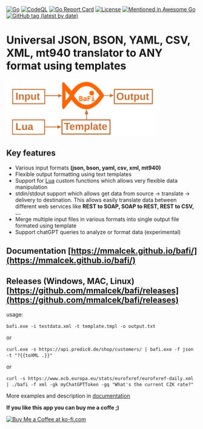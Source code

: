 [![Go](https://github.com/mmalcek/bafi/actions/workflows/go.yml/badge.svg)](https://github.com/mmalcek/bafi/actions/workflows/go.yml)
[![CodeQL](https://github.com/mmalcek/bafi/actions/workflows/codeql-analysis.yml/badge.svg)](https://github.com/mmalcek/bafi/actions/workflows/codeql-analysis.yml)
[![Go Report Card](https://goreportcard.com/badge/github.com/mmalcek/bafi)](https://goreportcard.com/report/github.com/mmalcek/bafi)
[![License](https://img.shields.io/github/license/mmalcek/bafi)](https://github.com/mmalcek/bafi/blob/main/LICENSE)
[![Mentioned in Awesome Go](https://awesome.re/mentioned-badge.svg)](https://github.com/avelino/awesome-go#text-processing)
[![GitHub tag (latest by date)](https://img.shields.io/github/v/tag/mmalcek/bafi?label=latest%20release)](https://github.com/mmalcek/bafi/releases/latest)

# Universal JSON, BSON, YAML, CSV, XML, mt940 translator to ANY format using templates

<img src="./docs/img/scheme.svg" style="border: 0;" height="150px" />

## Key features

- Various input formats **(json, bson, yaml, csv, xml, mt940)**
- Flexible output formatting using text templates
- Support for [Lua](https://www.lua.org/pil/contents.html) custom functions which allows very flexible data manipulation
- stdin/stdout support which allows get data from source -> translate -> delivery to destination. This allows easily translate data between different web services like **REST to SOAP, SOAP to REST, REST to CSV, ...**
- Merge multiple input files in various formats into single output file formated using template
- Support chatGPT queries to analyze or format data (experimental)

## Documentation [https://mmalcek.github.io/bafi/](https://mmalcek.github.io/bafi/)

## Releases (Windows, MAC, Linux) [https://github.com/mmalcek/bafi/releases](https://github.com/mmalcek/bafi/releases)

usage:

```
bafi.exe -i testdata.xml -t template.tmpl -o output.txt
```

or

```
curl.exe -s https://api.predic8.de/shop/customers/ | bafi.exe -f json -t "?{{toXML .}}"
```

or

```
curl -s https://www.ecb.europa.eu/stats/eurofxref/eurofxref-daily.xml | ./bafi -f xml -gk myChatGPTToken -gq "What's the current CZK rate?"
```

More examples and description in [documentation](https://mmalcek.github.io/bafi/)

**If you like this app you can buy me a coffe ;)**

<a href='https://ko-fi.com/mmalcek' target='_blank'>
	<img height='30' style='border:0px;height:40px;' src='https://az743702.vo.msecnd.net/cdn/kofi3.png?v=0' border='0' alt='Buy Me a Coffee at ko-fi.com' />
</a>
